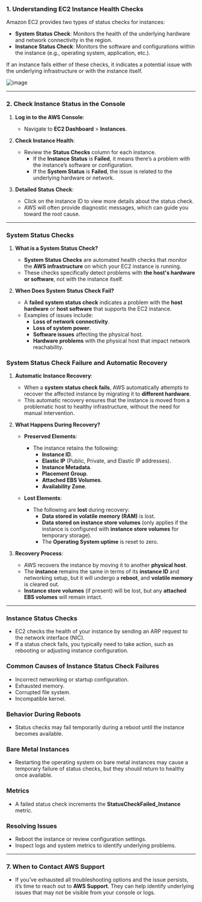 ### **1. Understanding EC2 Instance Health Checks**

Amazon EC2 provides two types of status checks for instances:

- **System Status Check**: Monitors the health of the underlying hardware and network connectivity in the region.
- **Instance Status Check**: Monitors the software and configurations within the instance (e.g., operating system, application, etc.).

If an instance fails either of these checks, it indicates a potential issue with the underlying infrastructure or with the instance itself.

![image](https://github.com/user-attachments/assets/659e03d1-11db-44f4-a861-5af02b47fb9e)

---

### **2. Check Instance Status in the Console**

1. **Log in to the AWS Console**:
   - Navigate to **EC2 Dashboard** > **Instances**.

2. **Check Instance Health**:
   - Review the **Status Checks** column for each instance.
     - If the **Instance Status** is **Failed**, it means there’s a problem with the instance’s software or configuration.
     - If the **System Status** is **Failed**, the issue is related to the underlying hardware or network.

3. **Detailed Status Check**:
   - Click on the instance ID to view more details about the status check.
   - AWS will often provide diagnostic messages, which can guide you toward the root cause.

---

### **System Status Checks**

1. **What is a System Status Check?**
   - **System Status Checks** are automated health checks that monitor the **AWS infrastructure** on which your EC2 instance is running.
   - These checks specifically detect problems with **the host's hardware or software**, not with the instance itself.

2. **When Does System Status Check Fail?**
   - A **failed system status check** indicates a problem with the **host hardware** or **host software** that supports the EC2 instance.
   - Examples of issues include:
     - **Loss of network connectivity**.
     - **Loss of system power**.
     - **Software issues** affecting the physical host.
     - **Hardware problems** with the physical host that impact network reachability.

### **System Status Check Failure and Automatic Recovery**

1. **Automatic Instance Recovery**:
   - When a **system status check fails**, AWS automatically attempts to recover the affected instance by migrating it to **different hardware**.
   - This automatic recovery ensures that the instance is moved from a problematic host to healthy infrastructure, without the need for manual intervention.
   
2. **What Happens During Recovery?**
   - **Preserved Elements**:
     - The instance retains the following:
       - **Instance ID**.
       - **Elastic IP** (Public, Private, and Elastic IP addresses).
       - **Instance Metadata**.
       - **Placement Group**.
       - **Attached EBS Volumes**.
       - **Availability Zone**.
   
   - **Lost Elements**:
     - The following are **lost** during recovery:
       - **Data stored in volatile memory (RAM)** is lost.
       - **Data stored on instance store volumes** (only applies if the instance is configured with **instance store volumes** for temporary storage).
       - The **Operating System uptime** is reset to zero.
   
3. **Recovery Process**:
   - AWS recovers the instance by moving it to another **physical host**.
   - The **instance** remains the same in terms of its **instance ID** and networking setup, but it will undergo a **reboot**, and **volatile memory** is cleared out.
   - **Instance store volumes** (if present) will be lost, but any **attached EBS volumes** will remain intact.

---

### **Instance Status Checks**

- EC2 checks the health of your instance by sending an ARP request to the network interface (NIC).
- If a status check fails, you typically need to take action, such as rebooting or adjusting instance configuration.

### **Common Causes of Instance Status Check Failures**
- Incorrect networking or startup configuration.
- Exhausted memory.
- Corrupted file system.
- Incompatible kernel.

### **Behavior During Reboots**
- Status checks may fail temporarily during a reboot until the instance becomes available.

### **Bare Metal Instances**
- Restarting the operating system on bare metal instances may cause a temporary failure of status checks, but they should return to healthy once available.

### **Metrics**
- A failed status check increments the **StatusCheckFailed_Instance** metric.

### **Resolving Issues**
- Reboot the instance or review configuration settings.
- Inspect logs and system metrics to identify underlying problems.

---

### **7. When to Contact AWS Support**

- If you’ve exhausted all troubleshooting options and the issue persists, it’s time to reach out to **AWS Support**. They can help identify underlying issues that may not be visible from your console or logs.
